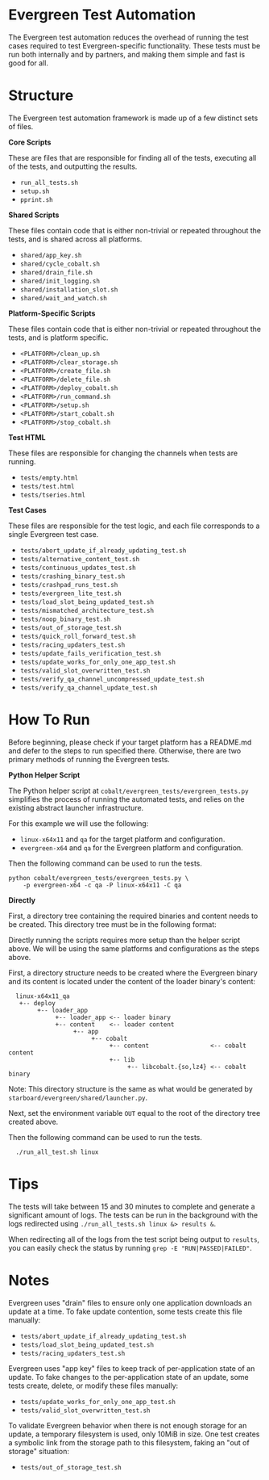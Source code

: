 Evergreen Test Automation
=============

The Evergreen test automation reduces the overhead of running the test cases
required to test Evergreen-specific functionality. These tests must be run both
internally and by partners, and making them simple and fast is good for all.

Structure
=============

The Evergreen test automation framework is made up of a few distinct sets of
files.

**Core Scripts**

These are files that are responsible for finding all of the tests, executing all
of the tests, and outputting the results.

* `run_all_tests.sh`
* `setup.sh`
* `pprint.sh`

**Shared Scripts**

These files contain code that is either non-trivial or repeated throughout the
tests, and is shared across all platforms.

* `shared/app_key.sh`
* `shared/cycle_cobalt.sh`
* `shared/drain_file.sh`
* `shared/init_logging.sh`
* `shared/installation_slot.sh`
* `shared/wait_and_watch.sh`

**Platform-Specific Scripts**

These files contain code that is either non-trivial or repeated throughout the
tests, and is platform specific.

* `<PLATFORM>/clean_up.sh`
* `<PLATFORM>/clear_storage.sh`
* `<PLATFORM>/create_file.sh`
* `<PLATFORM>/delete_file.sh`
* `<PLATFORM>/deploy_cobalt.sh`
* `<PLATFORM>/run_command.sh`
* `<PLATFORM>/setup.sh`
* `<PLATFORM>/start_cobalt.sh`
* `<PLATFORM>/stop_cobalt.sh`

**Test HTML**

These files are responsible for changing the channels when tests are running.

* `tests/empty.html`
* `tests/test.html`
* `tests/tseries.html`

**Test Cases**

These files are responsible for the test logic, and each file corresponds to a
single Evergreen test case.

* `tests/abort_update_if_already_updating_test.sh`
* `tests/alternative_content_test.sh`
* `tests/continuous_updates_test.sh`
* `tests/crashing_binary_test.sh`
* `tests/crashpad_runs_test.sh`
* `tests/evergreen_lite_test.sh`
* `tests/load_slot_being_updated_test.sh`
* `tests/mismatched_architecture_test.sh`
* `tests/noop_binary_test.sh`
* `tests/out_of_storage_test.sh`
* `tests/quick_roll_forward_test.sh`
* `tests/racing_updaters_test.sh`
* `tests/update_fails_verification_test.sh`
* `tests/update_works_for_only_one_app_test.sh`
* `tests/valid_slot_overwritten_test.sh`
* `tests/verify_qa_channel_uncompressed_update_test.sh`
* `tests/verify_qa_channel_update_test.sh`

How To Run
=============

Before beginning, please check if your target platform has a README.md and defer
to the steps to run specified there. Otherwise, there are two primary methods of
running the Evergreen tests.

**Python Helper Script**

The Python helper script at `cobalt/evergreen_tests/evergreen_tests.py`
simplifies the process of running the automated tests, and relies on the
existing abstract launcher infrastructure.

For this example we will use the following:

* `linux-x64x11` and `qa` for the target platform and configuration.
* `evergreen-x64` and `qa` for the Evergreen platform and configuration.

Then the following command can be used to run the tests.

```
python cobalt/evergreen_tests/evergreen_tests.py \
    -p evergreen-x64 -c qa -P linux-x64x11 -C qa
```

**Directly**

First, a directory tree containing the required binaries and content needs to be
created. This directory tree must be in the following format:

Directly running the scripts requires more setup than the helper script above.
We will be using the same platforms and configurations as the steps above.

First, a directory structure needs to be created where the Evergreen binary and
its content is located under the content of the loader binary's content:

```
  linux-x64x11_qa
   +-- deploy
        +-- loader_app
             +-- loader_app <-- loader binary
             +-- content    <-- loader content
                  +-- app
                       +-- cobalt
                            +-- content                 <-- cobalt content
                            +-- lib
                                 +-- libcobalt.{so,lz4} <-- cobalt binary
```

Note: This directory structure is the same as what would be generated by
      `starboard/evergreen/shared/launcher.py`.

Next, set the environment variable `OUT` equal to the root of the directory tree
created above.

Then the following command can be used to run the tests.

```
  ./run_all_test.sh linux
```

Tips
=============

The tests will take between 15 and 30 minutes to complete and generate a
significant amount of logs. The tests can be run in the background with the logs
redirected using `./run_all_tests.sh linux &> results &`.

When redirecting all of the logs from the test script being output to `results`,
you can easily check the status by running `grep -E "RUN|PASSED|FAILED"`.

Notes
=============

Evergreen uses "drain" files to ensure only one application downloads an update
at a time. To fake update contention, some tests create this file manually:

* `tests/abort_update_if_already_updating_test.sh`
* `tests/load_slot_being_updated_test.sh`
* `tests/racing_updaters_test.sh`

Evergreen uses "app key" files to keep track of per-application state of an
update. To fake changes to the per-application state of an update, some tests
create, delete, or modify these files manually:

* `tests/update_works_for_only_one_app_test.sh`
* `tests/valid_slot_overwritten_test.sh`

To validate Evergreen behavior when there is not enough storage for an update, a
temporary filesystem is used, only 10MiB in size. One test creates a symbolic
link from the storage path to this filesystem, faking an "out of storage"
situation:

* `tests/out_of_storage_test.sh`
